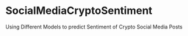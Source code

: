 # SocialMediaCryptoSentiment
 Using Different Models to predict Sentiment of Crypto Social Media Posts
